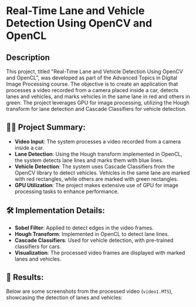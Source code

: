 <h1>Real-Time Lane and Vehicle Detection Using OpenCV and OpenCL</h1>

## Description
This project, titled "Real-Time Lane and Vehicle Detection Using OpenCV and OpenCL", was developed as part of the Advanced Topics in Digital Image Processing course. The objective is to create an application that processes a video recorded from a camera placed inside a car, detects lanes and vehicles, and marks vehicles in the same lane in red and others in green. The project leverages GPU for image processing, utilizing the Hough transform for lane detection and Cascade Classifiers for vehicle detection.

<h2>👨‍💻 Project Summary:</h2>

- **Video Input**: The system processes a video recorded from a camera inside a car.
- **Lane Detection**: Using the Hough transform implemented in OpenCL, the system detects lane lines and marks them with blue lines.
- **Vehicle Detection**: The system uses Cascade Classifiers from the OpenCV library to detect vehicles. Vehicles in the same lane are marked with red rectangles, while others are marked with green rectangles.
- **GPU Utilization**: The project makes extensive use of GPU for image processing tasks to enhance performance.

<h2>🛠️ Implementation Details:</h2>

- **Sobel Filter**: Applied to detect edges in the video frames.
- **Hough Transform**: Implemented in OpenCL to detect lane lines.
- **Cascade Classifiers**: Used for vehicle detection, with pre-trained classifiers for cars.
- **Visualization**: The processed video frames are displayed with marked lanes and vehicles.

<h2>📸 Results:</h2>

Below are some screenshots from the processed video (`video1.MTS`), showcasing the detection of lanes and vehicles:

<!-- Add your screenshots here -->

